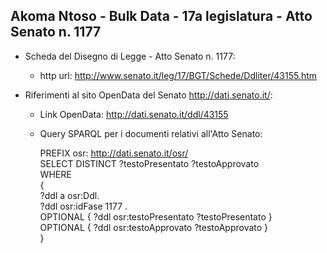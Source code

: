 ## Akoma Ntoso - Bulk Data - 17a legislatura - Atto Senato n. 1177 ##

* Scheda del Disegno di Legge - Atto Senato n. 1177:
	* http url: http://www.senato.it/leg/17/BGT/Schede/Ddliter/43155.htm

* Riferimenti al sito OpenData del Senato http://dati.senato.it/:
	* Link OpenData: http://dati.senato.it/ddl/43155
	* Query SPARQL per i documenti relativi all'Atto Senato:

        PREFIX osr: <http://dati.senato.it/osr/>  
		SELECT DISTINCT ?testoPresentato ?testoApprovato  
		WHERE  
		{  
		    ?ddl a osr:Ddl.  
		    ?ddl osr:idFase 1177 .  
		    OPTIONAL { ?ddl osr:testoPresentato ?testoPresentato }  
		    OPTIONAL { ?ddl osr:testoApprovato ?testoApprovato }  
		}
		